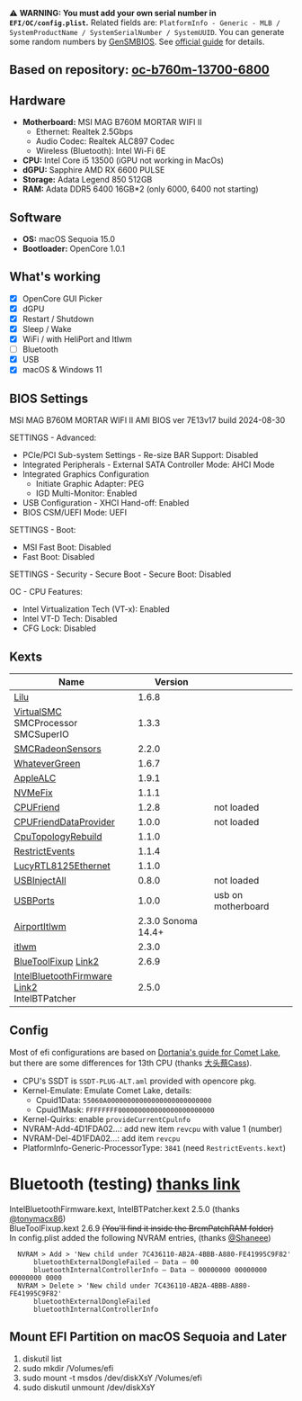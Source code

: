 ⚠️ **WARNING: You must add your own serial number in `EFI/OC/config.plist`.** Related fields are: `PlatformInfo - Generic - MLB / SystemProductName / SystemSerialNumber / SystemUUID`. You can generate some random numbers by [GenSMBIOS](https://github.com/corpnewt/GenSMBIOS). See [official guide](https://dortania.github.io/OpenCore-Install-Guide/config.plist/comet-lake.html#platforminfo) for details.

## Based on repository: [oc-b760m-13700-6800](https://github.com/ichenhe/oc-b760m-13700-6800)

## Hardware

- **Motherboard:** MSI MAG B760M MORTAR WIFI II
  - Ethernet: Realtek 2.5Gbps
  - Audio Codec: Realtek ALC897 Codec
  - Wireless (Bluetooth): Intel Wi-Fi 6E
- **CPU:** Intel Core i5 13500 (iGPU not working in MacOs)
- **dGPU:** Sapphire AMD RX 6600 PULSE
- **Storage:**  Adata Legend 850 512GB
- **RAM:** Adata DDR5 6400 16GB*2 (only 6000, 6400 not starting)

## Software

- **OS:** macOS Sequoia 15.0
- **Bootloader:** OpenCore 1.0.1

## What's working

- [x] OpenCore GUI Picker
- [x] dGPU
- [x] Restart / Shutdown
- [x] Sleep / Wake
- [x] WiFi  / with HeliPort and Itlwm
- [ ] Bluetooth
- [x] USB
- [x] macOS & Windows 11

## BIOS Settings

MSI MAG B760M MORTAR WIFI II AMI BIOS ver 7E13v17 build 2024-08-30

SETTINGS - Advanced:
 - PCIe/PCI Sub-system Settings - Re-size BAR Support: Disabled
 - Integrated Peripherals - External SATA Controller Mode: AHCI Mode
 - Integrated Graphics Configuration
   - Initiate Graphic Adapter: PEG
   - IGD Multi-Monitor: Enabled
- USB Configuration - XHCI Hand-off: Enabled
- BIOS CSM/UEFI Mode: UEFI

SETTINGS - Boot:
- MSI Fast Boot: Disabled
- Fast Boot: Disabled

SETTINGS - Security - Secure Boot - Secure Boot: Disabled

OC - CPU Features:
- Intel Virtualization Tech (VT-x): Enabled
- Intel VT-D Tech: Disabled
- CFG Lock: Disabled

## Kexts
| Name                                                                                                                                                                                                            | Version            |      |
|-----------------------------------------------------------------------------------------------------------------------------------------------------------------------------------------------------------------|--------------------| ---- |
| [Lilu](https://github.com/acidanthera/Lilu/releases)                                                                                                                                                            | 1.6.8              |      |
| [VirtualSMC](https://github.com/acidanthera/VirtualSMC/releases)<br /> SMCProcessor <br /> SMCSuperIO                                                                                                           | 1.3.3              |      |
| [SMCRadeonSensors](https://github.com/NootInc/RadeonSensor/releases)                                                                                                                                            | 2.2.0              |      |
| [WhateverGreen](https://github.com/acidanthera/WhateverGreen/releases)                                                                                                                                          | 1.6.7              |      |
| [AppleALC](https://github.com/acidanthera/AppleALC/releases)                                                                                                                                                    | 1.9.1              |      |
| [NVMeFix](https://github.com/acidanthera/NVMeFix/releases)                                                                                                                                                      | 1.1.1              |      |
| [CPUFriend](https://github.com/acidanthera/CPUFriend/releases/)                                                                                                                                                 | 1.2.8              | not loaded     |
| [CPUFriendDataProvider]()                                                                                                                                                                                       | 1.0.0              | not loaded     |
| [CpuTopologyRebuild](https://github.com/b00t0x/CpuTopologyRebuild)                                                                                                                                              | 1.1.0              |      |
| [RestrictEvents](https://github.com/acidanthera/RestrictEvents)                                                                                                                                                 | 1.1.4              |      |
| [LucyRTL8125Ethernet](https://www.insanelymac.com/forum/files/file/1004-lucyrtl8125ethernet/)                                                                                                                   | 1.1.0              |      |
| [USBInjectAll]()                                                                                                                                                                                                | 0.8.0              | not loaded     |
| [USBPorts]()                                                                                                                                                                                                    | 1.0.0              | usb on motherboard |
| [AirportItlwm](https://github.com/OpenIntelWireless/itlwm/releases)                                                                                                                                             | 2.3.0 Sonoma 14.4+ |      |
| [itlwm](https://github.com/OpenIntelWireless/itlwm/releases)                                                                                                                                                    | 2.3.0              |      |
| [BlueToolFixup](https://github.com/acidanthera/BrcmPatchRAM/releases)  [Link2](https://dortania.github.io/builds/?product=BrcmPatchRAM&viewall=true&version=2.6.9&sha=d7e3f23c374c7048bc31a207da3d1804f593f47b) | 2.6.9              |      |
| [IntelBluetoothFirmware](https://github.com/OpenIntelWireless/IntelBluetoothFirmware/releases) [Link2](https://dortania.github.io/builds/?product=IntelBluetoothFirmware&viewall=true&version=2.5.0&sha=50e971c524081a1d97a72794db2640aa0136e284)<br />IntelBTPatcher                                                                                    | 2.5.0              |      |

## Config

Most of efi configurations are based on [Dortania's guide for Comet Lake](https://dortania.github.io/OpenCore-Install-Guide/config.plist/comet-lake.html#acpi), but there are some differences for 13th CPU (thanks [大头蔡Cass](https://www.youtube.com/watch?v=qcOpeg9E1fQ)).

- CPU's SSDT is `SSDT-PLUG-ALT.aml` provided with opencore pkg.
- Kernel-Emulate: Emulate Comet Lake, details:
  - Cpuid1Data: `55060A00000000000000000000000000`
  - Cpuid1Mask: `FFFFFFFF000000000000000000000000`
- Kernel-Quirks: enable `provideCurrentCpulnfo`
- NVRAM-Add-4D1FDA02...: add new item `revcpu` with value 1 (number)
- NVRAM-Del-4D1FDA02...: add item `revcpu`
- PlatformInfo-Generic-ProcessorType: `3841` (need `RestrictEvents.kext`)

# Bluetooth (testing) [thanks link](https://www.tonymacx86.com/threads/guide-macos-sequoia-nootedred-amd-radeon-graphics.330240/)

IntelBluetoothFirmware.kext, IntelBTPatcher.kext 2.5.0 (thanks [@tonymacx86](https://www.tonymacx86.com/members/3/)) <br />
BlueToolFixup.kext 2.6.9 ~~(You'll find it inside the BrcmPatchRAM folder)~~ <br />
In config.plist added the following NVRAM entries, (thanks [@Shaneee](https://www.tonymacx86.com/members/2381583/)) <br />

      NVRAM > Add > 'New child under 7C436110-AB2A-4BBB-A880-FE41995C9F82'
          bluetoothExternalDongleFailed — Data — 00
          bluetoothInternalControllerInfo — Data — 00000000 00000000 00000000 0000
      NVRAM > Delete > 'New child under 7C436110-AB2A-4BBB-A880-FE41995C9F82'
          bluetoothExternalDongleFailed
          bluetoothInternalControllerInfo

## Mount EFI Partition on macOS Sequoia and Later

1. diskutil list
2. sudo mkdir /Volumes/efi
3. sudo mount -t msdos /dev/diskXsY /Volumes/efi
4. sudo diskutil unmount /dev/diskXsY
